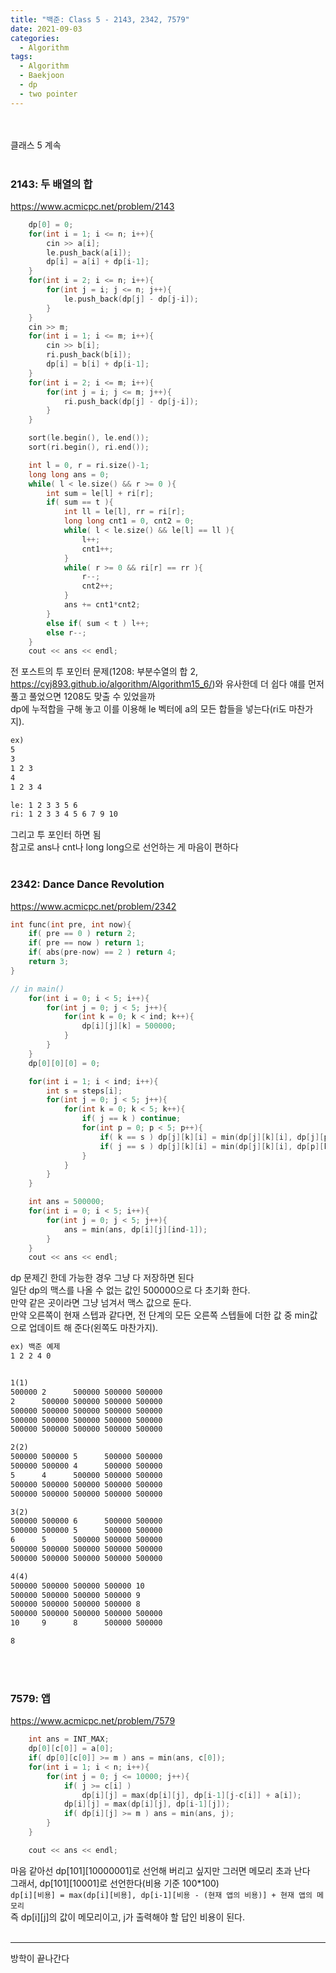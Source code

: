 ```yaml
---
title: "백준: Class 5 - 2143, 2342, 7579"
date: 2021-09-03
categories:
  - Algorithm
tags:
  - Algorithm
  - Baekjoon
  - dp
  - two pointer
---
```


<br></br>
클래스 5 계속
<br></br>

### 2143: 두 배열의 합
https://www.acmicpc.net/problem/2143
```cpp
    dp[0] = 0;
    for(int i = 1; i <= n; i++){
        cin >> a[i];
        le.push_back(a[i]);
        dp[i] = a[i] + dp[i-1];
    }
    for(int i = 2; i <= n; i++){
        for(int j = i; j <= n; j++){
            le.push_back(dp[j] - dp[j-i]);
        }
    }
    cin >> m;
    for(int i = 1; i <= m; i++){
        cin >> b[i];
        ri.push_back(b[i]);
        dp[i] = b[i] + dp[i-1];
    }
    for(int i = 2; i <= m; i++){
        for(int j = i; j <= m; j++){
            ri.push_back(dp[j] - dp[j-i]);
        }
    }

    sort(le.begin(), le.end());
    sort(ri.begin(), ri.end());

    int l = 0, r = ri.size()-1;
    long long ans = 0;
    while( l < le.size() && r >= 0 ){
        int sum = le[l] + ri[r];
        if( sum == t ){
            int ll = le[l], rr = ri[r];
            long long cnt1 = 0, cnt2 = 0;
            while( l < le.size() && le[l] == ll ){
                l++;
                cnt1++;
            }
            while( r >= 0 && ri[r] == rr ){
                r--;
                cnt2++;
            }
            ans += cnt1*cnt2;
        }
        else if( sum < t ) l++;
        else r--;
    }
    cout << ans << endl;

```
전 포스트의 투 포인터 문제(1208: 부분수열의 합 2, https://cyj893.github.io/algorithm/Algorithm15_6/)와 유사한데 더 쉽다 얘를 먼저 풀고 풀었으면 1208도 맞출 수 있었을까  
dp에 누적합을 구해 놓고 이를 이용해 le 벡터에 a의 모든 합들을 넣는다(ri도 마찬가지).  
```md
ex)
5
3
1 2 3
4
1 2 3 4

le: 1 2 3 3 5 6
ri: 1 2 3 3 4 5 6 7 9 10
```
그리고 투 포인터 하면 됨  
참고로 ans나 cnt나 long long으로 선언하는 게 마음이 편하다
<br></br>

### 2342: Dance Dance Revolution
https://www.acmicpc.net/problem/2342
```cpp
int func(int pre, int now){
    if( pre == 0 ) return 2;
    if( pre == now ) return 1;
    if( abs(pre-now) == 2 ) return 4;
    return 3;
}

// in main()
    for(int i = 0; i < 5; i++){
        for(int j = 0; j < 5; j++){
            for(int k = 0; k < ind; k++){
                dp[i][j][k] = 500000;
            }
        }
    }
    dp[0][0][0] = 0;

    for(int i = 1; i < ind; i++){
        int s = steps[i];
        for(int j = 0; j < 5; j++){
            for(int k = 0; k < 5; k++){
                if( j == k ) continue;
                for(int p = 0; p < 5; p++){
                    if( k == s ) dp[j][k][i] = min(dp[j][k][i], dp[j][p][i-1] + func(p, steps[i]));
                    if( j == s ) dp[j][k][i] = min(dp[j][k][i], dp[p][k][i-1] + func(p, steps[i]));
                }
            }
        }
    }

    int ans = 500000;
    for(int i = 0; i < 5; i++){
        for(int j = 0; j < 5; j++){
            ans = min(ans, dp[i][j][ind-1]);
        }
    }
    cout << ans << endl;
```
dp 문제긴 한데 가능한 경우 그냥 다 저장하면 된다  
일단 dp의 맥스를 나올 수 없는 값인 500000으로 다 초기화 한다.  
만약 같은 곳이라면 그냥 넘겨서 맥스 값으로 둔다.  
만약 오른쪽이 현재 스텝과 같다면, 전 단계의 모든 오른쪽 스텝들에 더한 값 중 min값으로 업데이트 해 준다(왼쪽도 마찬가지).  
```md
ex) 백준 예제
1 2 2 4 0


1(1)
500000 2      500000 500000 500000
2      500000 500000 500000 500000
500000 500000 500000 500000 500000
500000 500000 500000 500000 500000
500000 500000 500000 500000 500000

2(2)
500000 500000 5      500000 500000
500000 500000 4      500000 500000
5      4      500000 500000 500000
500000 500000 500000 500000 500000
500000 500000 500000 500000 500000

3(2)
500000 500000 6      500000 500000
500000 500000 5      500000 500000
6      5      500000 500000 500000
500000 500000 500000 500000 500000
500000 500000 500000 500000 500000

4(4)
500000 500000 500000 500000 10
500000 500000 500000 500000 9
500000 500000 500000 500000 8
500000 500000 500000 500000 500000
10     9      8      500000 500000

8
```
<br></br>

### 7579: 앱
https://www.acmicpc.net/problem/7579
```cpp
    int ans = INT_MAX;
    dp[0][c[0]] = a[0];
    if( dp[0][c[0]] >= m ) ans = min(ans, c[0]);
    for(int i = 1; i < n; i++){
        for(int j = 0; j <= 10000; j++){
            if( j >= c[i] )
                dp[i][j] = max(dp[i][j], dp[i-1][j-c[i]] + a[i]);
            dp[i][j] = max(dp[i][j], dp[i-1][j]);
            if( dp[i][j] >= m ) ans = min(ans, j);
        }
    }

    cout << ans << endl;
```
마음 같아선 dp[101][10000001]로 선언해 버리고 싶지만 그러면 메모리 초과 난다  
그래서, dp[101][10001]로 선언한다(비용 기준 100*100)  
`dp[i][비용] = max(dp[i][비용], dp[i-1][비용 - (현재 앱의 비용)] + 현재 앱의 메모리`  
즉 dp[i][j]의 값이 메모리이고, j가 출력해야 할 답인 비용이 된다.
<br></br>

---
방학이 끝나간다
<br></br>
